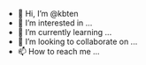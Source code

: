 - 👋 Hi, I’m @kbten
- 👀 I’m interested in ...
- 🌱 I’m currently learning ...
- 💞️ I’m looking to collaborate on ...
- 📫 How to reach me ...

<!---
kbten/kbten is a ✨ special ✨ repository because its `README.md` (this file) appears on your GitHub profile.
You can click the Preview link to take a look at your changes.
--->
